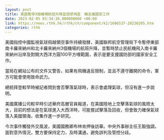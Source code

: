 ```yaml
---
layout: post
title: 美國暫停3個機場航班升降並設禁飛區　稱支援國安工作
date: 2023-02-05 03:34:26.000000000 +08:00
link: https://news.rthk.hk/rthk/ch/component/k2/1686537-20230205.htm
categories: rthk
---
```


美國指控中國監視氣球飛越領空事件持續發酵，美國聯邦航空管理局下令暫停東部南卡羅來納州和北卡羅來納州3個機場的航班升降，並暫時禁止民航機飛入南卡羅來納州沿岸及對開大西洋方圓100平方哩範圍，表示是要支援國防部的國家安全工作。

當局在網站公布的文件又警告，如果有飛機違反限制，並且不遵守離開的命令，軍方可能會使用致命武力。

總統拜登較早時被記者問到會否擊落氣球時，表示會處理氣球，但沒有進一步說明。

美國廣播公司較早時引述華府高層官員報道，在美國陸地上空擊落氣球的風險太大，目前的想法是在氣球進入大西洋時，可能嘗試擊落及回收，但會致力確保氣球落入美國領海，收集作進一步研究。

今次事件觸發外交風波，美國國務卿布林肯押後訪華。中央外事辦主任王毅強調，面對意外情況，雙方要保持定力，及時溝通，避免誤判及管控分歧。
